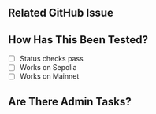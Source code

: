 ## Related GitHub Issue

<!--- Please link to the GitHub issue here. -->

## How Has This Been Tested?

<!--- Please describe in detail how you tested your changes. -->

- [ ] Status checks pass
- [ ] Works on Sepolia
- [ ] Works on Mainnet

## Are There Admin Tasks?

<!--- Please include any related admin tasks, like adding/changing environment variables in Vercel. -->

